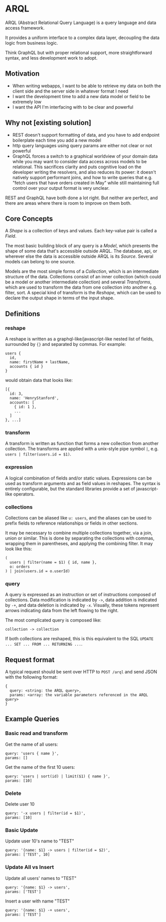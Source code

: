 # ARQL

ARQL (Abstract Relational Query Language) is a query language and data access framework.

It provides a uniform interface to a complex data layer, decoupling the data logic from business logic.

Think GraphQL but with proper relational support, more straightforward syntax, and less development work to adopt.

## Motivation

- When writing webapps, I want to be able to retrieve my data on both the client side and the server side in whatever format I need
- I want the development time to add a new data model or field to be extremely low
- I want the API I'm interfacing with to be clear and powerful

## Why not [existing solution]

- REST doesn't support formatting of data, and you have to add endpoint boilerplate each time you add a new model
- http query languages using query params are either not clear or not powerful
- GraphQL forces a switch to a graphical worldview of your domain data while you may want to consider data access across models to be relational. This sacrifices clarity and puts cognitive load on the developer writing the resolvers, and also reduces its power: it doesn't natively support performant joins, and how to write queries that e.g. "fetch users that have orders created in May" while still maintaining full control over your output format is very unclear.

REST and GraphQL have both done a lot right. But neither are perfect, and there are areas where there is room to improve on them both.

## Core Concepts

A _Shape_ is a collection of keys and values. Each key-value pair is called a _Field_.

The most basic building block of any query is a _Model_, which presents the shape of some data that's accessible outside ARQL.
The database, api, or wherever else the data is accessible outside ARQL is its _Source_.
Several models can belong to one source.

Models are the most simple forms of a _Collection_, which is an intermediate structure of the data.
Collections consist of an inner collection (which could be a model or another intermediate collection) and several _Transforms_,
which are used to transform the data from one collection into another e.g. filter, sort.
A special kind of transform is the _Reshape_, which can be used to declare the output shape in terms of the input shape.

## Definitions

### reshape

A reshape is written as a graphql-like/javascript-like nested list of fields, surrounded by `{}` and separated by commas. For example:

```
users {
  id,
  name: firstName + lastName,
  accounts { id }
}
```

would obtain data that looks like:

```
[{
  id: 3,
  name: 'HenryStanford',
  accounts: [
    { id: 1 },
    ...
  ]
}, ...]
```

### transform

A transform is written as function that forms a new collection from another collection. The transforms are applied with a unix-style pipe symbol `|`, e.g. `users | filter(users.id = $1)`.

### expression

A logical combination of fields and/or static values. Expressions can be used as transform arguments and as field values in reshapes. The syntax is entirely configurable, but the standard libraries provide a set of javascript-like operators.

### collections

Collections can be aliased like `u: users`, and the aliases can be used to prefix fields to reference relationships or fields in other sections.

It may be necessary to combine multiple collections together, via a join, union or similar.
This is done by separating the collections with commas, wrapping them in parentheses, and applying the combining filter.
It may look like this:

```
(
  users | filter(name = $1) { id, name },
  o: orders
) | join(users.id = o.userId)
```

### query

A query is expressed as an instruction or set of instructions composed of collections.
Data modification is indicated by `->`, data addition is indicated by `-+`, and data deletion is indicated by `-x`.
Visually, these tokens represent arrows indicating data from the left flowing to the right.

The most complicated query is composed like:

```
collection -> collection
```

If both collections are reshaped, this is this equivalent to the SQL `UPDATE ... SET ... FROM ... RETURNING ...`.

## Request format

A typical request should be sent over HTTP to `POST /arql` and send JSON with the following format:

```
{
  query: <string: the ARQL query>,
  params: <array: the variable parameters referenced in the ARQL query>
}
```

## Example Queries

### Basic read and transform

Get the name of all users:

```
query: 'users { name }',
params: []
```

Get the name of the first 10 users:

```
query: 'users | sort(id) | limit($1) { name }',
params: [10]
```

### Delete

Delete user 10

```
query: '-x users | filter(id = $1)',
params: [10]
```

### Basic Update

Update user 10's name to "TEST"

```
query: '{name: $1} -> users | filter(id = $2)',
params: ['TEST', 10]
```

### Update All vs Insert

Update all users' names to "TEST"

```
query: '{name: $1} -> users',
params: ['TEST']
```

Insert a user with name "TEST"

```
query: '{name: $1} -+ users',
params: ['TEST']
```
